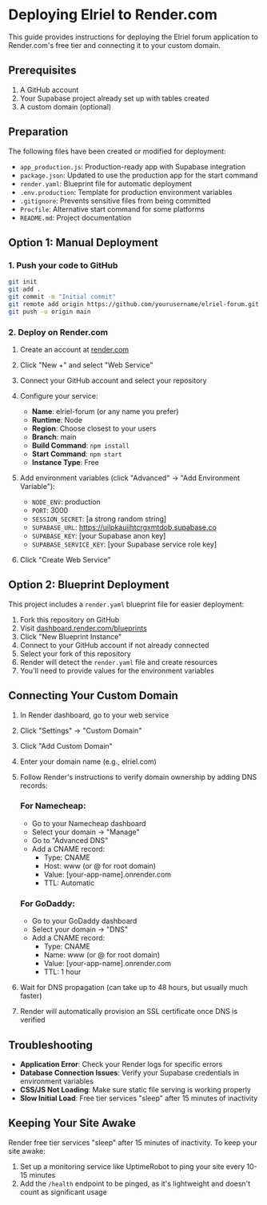 # Deploying Elriel to Render.com

This guide provides instructions for deploying the Elriel forum application to Render.com's free tier and connecting it to your custom domain.

## Prerequisites

1. A GitHub account
2. Your Supabase project already set up with tables created
3. A custom domain (optional)

## Preparation

The following files have been created or modified for deployment:

- `app_production.js`: Production-ready app with Supabase integration
- `package.json`: Updated to use the production app for the start command
- `render.yaml`: Blueprint file for automatic deployment
- `.env.production`: Template for production environment variables
- `.gitignore`: Prevents sensitive files from being committed
- `Procfile`: Alternative start command for some platforms
- `README.md`: Project documentation

## Option 1: Manual Deployment

### 1. Push your code to GitHub

```bash
git init
git add .
git commit -m "Initial commit"
git remote add origin https://github.com/yourusername/elriel-forum.git
git push -u origin main
```

### 2. Deploy on Render.com

1. Create an account at [render.com](https://render.com/)
2. Click "New +" and select "Web Service"
3. Connect your GitHub account and select your repository
4. Configure your service:
   - **Name**: elriel-forum (or any name you prefer)
   - **Runtime**: Node
   - **Region**: Choose closest to your users
   - **Branch**: main
   - **Build Command**: `npm install`
   - **Start Command**: `npm start`
   - **Instance Type**: Free

5. Add environment variables (click "Advanced" → "Add Environment Variable"):
   - `NODE_ENV`: production
   - `PORT`: 3000
   - `SESSION_SECRET`: [a strong random string]
   - `SUPABASE_URL`: https://uilpkauiihtcrgxmtdob.supabase.co
   - `SUPABASE_KEY`: [your Supabase anon key]
   - `SUPABASE_SERVICE_KEY`: [your Supabase service role key]

6. Click "Create Web Service"

## Option 2: Blueprint Deployment

This project includes a `render.yaml` blueprint file for easier deployment:

1. Fork this repository on GitHub
2. Visit [dashboard.render.com/blueprints](https://dashboard.render.com/blueprints)
3. Click "New Blueprint Instance"
4. Connect to your GitHub account if not already connected
5. Select your fork of this repository
6. Render will detect the `render.yaml` file and create resources
7. You'll need to provide values for the environment variables

## Connecting Your Custom Domain

1. In Render dashboard, go to your web service
2. Click "Settings" → "Custom Domain"
3. Click "Add Custom Domain"
4. Enter your domain name (e.g., elriel.com)
5. Follow Render's instructions to verify domain ownership by adding DNS records:

   ### For Namecheap:
   - Go to your Namecheap dashboard
   - Select your domain → "Manage"
   - Go to "Advanced DNS"
   - Add a CNAME record:
     - Type: CNAME
     - Host: www (or @ for root domain)
     - Value: [your-app-name].onrender.com
     - TTL: Automatic

   ### For GoDaddy:
   - Go to your GoDaddy dashboard
   - Select your domain → "DNS"
   - Add a CNAME record:
     - Type: CNAME
     - Name: www (or @ for root domain)
     - Value: [your-app-name].onrender.com
     - TTL: 1 hour

6. Wait for DNS propagation (can take up to 48 hours, but usually much faster)
7. Render will automatically provision an SSL certificate once DNS is verified

## Troubleshooting

- **Application Error**: Check your Render logs for specific errors
- **Database Connection Issues**: Verify your Supabase credentials in environment variables
- **CSS/JS Not Loading**: Make sure static file serving is working properly
- **Slow Initial Load**: Free tier services "sleep" after 15 minutes of inactivity

## Keeping Your Site Awake

Render free tier services "sleep" after 15 minutes of inactivity. To keep your site awake:

1. Set up a monitoring service like UptimeRobot to ping your site every 10-15 minutes
2. Add the `/health` endpoint to be pinged, as it's lightweight and doesn't count as significant usage